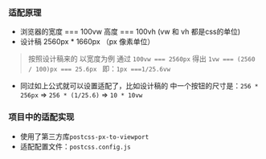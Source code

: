 ### 适配原理

* 浏览器的宽度 === 100vw 高度 === 100vh (vw 和 vh 都是css的单位)
* 设计稿 2560px * 1660px （px 像素单位）

> 按照设计稿来的 以宽度为例 通过  ```100vw === 2560px``` 得出 ```1vw === (2560 / 100)px === 25.6px ``` 即：```1px ===1/25.6vw```

* 同过如上公式就可以设置适配了，比如设计稿的 中一个按钮的尺寸是：```256 * 256px```  => ```256 * (1/25.6)``` => ```10 * 10vw``` 


### 项目中的适配实现
* 使用了第三方库```postcss-px-to-viewport```
* 适配配置文件：```postcss.config.js```
